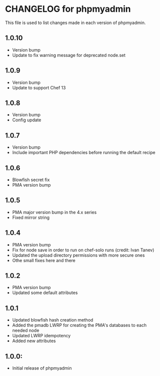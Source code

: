 # CHANGELOG for phpmyadmin

This file is used to list changes made in each version of phpmyadmin.

## 1.0.10

* Version bump
* Update to fix warning message for deprecated node.set

## 1.0.9

* Version bump
* Update to support Chef 13

## 1.0.8

* Version bump
* Config update

## 1.0.7

* Version bump
* Include important PHP dependencies before running the default recipe

## 1.0.6

* Blowfish secret fix
* PMA version bump

## 1.0.5

* PMA major version bump in the 4.x series
* Fixed mirror string

## 1.0.4

* PMA version bump
* Fix for node save in order to run on chef-solo runs (credit: Ivan Tanev)
* Updated the upload directory permissions with more secure ones
* Othe small fixes here and there

## 1.0.2

* PMA version bump
* Updated some default attributes

## 1.0.1

* Updated blowfish hash creation method
* Added the pmadb LWRP for creating the PMA's databases to each needed node
* Updated LWRP idempotency
* Added new attributes

## 1.0.0:

* Initial release of phpmyadmin
